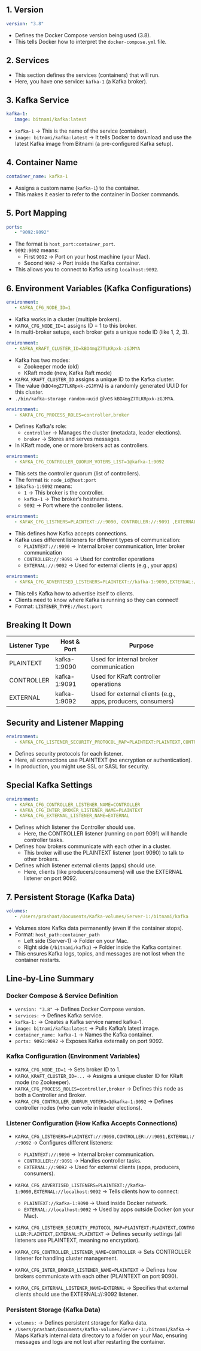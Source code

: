 ## 1. Version
```yaml
version: "3.8"
```
- Defines the Docker Compose version being used (3.8).
- This tells Docker how to interpret the `docker-compose.yml` file.

## 2. Services
- This section defines the services (containers) that will run.
- Here, you have one service: `kafka-1` (a Kafka broker).

## 3. Kafka Service
```yaml
kafka-1:
   image: bitnami/kafka:latest
```
- `kafka-1` → This is the name of the service (container).
- `image: bitnami/kafka:latest` → It tells Docker to download and use the latest Kafka image from Bitnami (a pre-configured Kafka setup).

## 4. Container Name
```yaml
container_name: kafka-1
```
- Assigns a custom name (`kafka-1`) to the container.
- This makes it easier to refer to the container in Docker commands.

## 5. Port Mapping
```yaml
ports:
   - "9092:9092"
```
- The format is `host_port:container_port`.
- `9092:9092` means:
  - First `9092` → Port on your host machine (your Mac).
  - Second `9092` → Port inside the Kafka container.
- This allows you to connect to Kafka using `localhost:9092`.

## 6. Environment Variables (Kafka Configurations)
```yaml
environment:
   - KAFKA_CFG_NODE_ID=1
```
- Kafka works in a cluster (multiple brokers).
- `KAFKA_CFG_NODE_ID=1` assigns ID = 1 to this broker.
- In multi-broker setups, each broker gets a unique node ID (like 1, 2, 3).

```yaml
environment:
   - KAFKA_KRAFT_CLUSTER_ID=kBO4mgZ7TLKRpxk-zGJMYA
```
- Kafka has two modes:
  - Zookeeper mode (old)
  - KRaft mode (new, Kafka Raft mode)
- `KAFKA_KRAFT_CLUSTER_ID` assigns a unique ID to the Kafka cluster.
- The value (`kBO4mgZ7TLKRpxk-zGJMYA`) is a randomly generated UUID for this cluster.
- `./bin/kafka-storage random-uuid` gives `kBO4mgZ7TLKRpxk-zGJMYA`.

```yaml
environment:
   - KAKFA_CFG_PROCESS_ROLES=controller,broker
```
- Defines Kafka's role:
  - `controller` → Manages the cluster (metadata, leader elections).
  - `broker` → Stores and serves messages.
- In KRaft mode, one or more brokers act as controllers.

```yaml
environment:
   - KAFKA_CFG_CONTROLLER_QUORUM_VOTERS_LIST=1@kafka-1:9092
```
- This sets the controller quorum (list of controllers).
- The format is: `node_id@host:port`
- `1@kafka-1:9092` means:
  - `1` → This broker is the controller.
  - `kafka-1` → The broker’s hostname.
  - `9092` → Port where the controller listens.

```yaml
environment:
   - KAFAK_CFG_LISTNERS=PLAINTEXT://:9090, CONTROLLER://:9091 ,EXTERNAL://:9092
```
- This defines how Kafka accepts connections.
- Kafka uses different listeners for different types of communication:
  - `PLAINTEXT://:9090` → Internal broker communication, Inter broker communication
  - `CONTROLLER://:9091` → Used for controller operations
  - `EXTERNAL://:9092` → Used for external clients (e.g., your apps)

```yaml
environment:
   - KAFKA_CFG_ADVERTISED_LISTENERS=PLAINTEXT://kafka-1:9090,EXTERNAL://localhost:9092
```
- This tells Kafka how to advertise itself to clients.
- Clients need to know where Kafka is running so they can connect!
- Format: `LISTENER_TYPE://host:port`

## Breaking It Down

| Listener Type | Host & Port       | Purpose                                      |
|---------------|-------------------|----------------------------------------------|
| PLAINTEXT     | kafka-1:9090      | Used for internal broker communication       |
| CONTROLLER    | kafka-1:9091      | Used for KRaft controller operations         |
| EXTERNAL      | kafka-1:9092      | Used for external clients (e.g., apps, producers, consumers) |

## Security and Listener Mapping
```yaml
environment:
   - KAFKA_CFG_LISTENER_SECURITY_PROTOCOL_MAP=PLAINTEXT:PLAINTEXT,CONTROLLER:PLAINTEXT,EXTERNAL:PLAINTEXT
```
- Defines security protocols for each listener.
- Here, all connections use PLAINTEXT (no encryption or authentication).
- In production, you might use SSL or SASL for security.

## Special Kafka Settings
```yaml
environment:
   - KAFKA_CFG_CONTROLLER_LISTENER_NAME=CONTROLLER
   - KAFKA_CFG_INTER_BROKER_LISTENER_NAME=PLAINTEXT
   - KAFKA_CFG_EXTERNAL_LISTENER_NAME=EXTERNAL
```
- Defines which listener the Controller should use.
  - Here, the CONTROLLER listener (running on port 9091) will handle controller tasks.
- Defines how brokers communicate with each other in a cluster.
  - This broker will use the PLAINTEXT listener (port 9090) to talk to other brokers.
- Defines which listener external clients (apps) should use.
  - Here, clients (like producers/consumers) will use the EXTERNAL listener on port 9092.

## 7. Persistent Storage (Kafka Data)
```yaml
volumes:
   - /Users/prashant/Documents/Kafka-volumes/Server-1:/bitnami/kafka
```
- Volumes store Kafka data permanently (even if the container stops).
- Format: `host_path:container_path`
  - Left side (Server-1) → Folder on your Mac.
  - Right side (`/bitnami/kafka`) → Folder inside the Kafka container.
- This ensures Kafka logs, topics, and messages are not lost when the container restarts.

## Line-by-Line Summary
### Docker Compose & Service Definition
- `version: "3.8"` → Defines Docker Compose version.
- `services:` → Defines Kafka service.
- `kafka-1:` → Creates a Kafka service named kafka-1.
- `image: bitnami/kafka:latest` → Pulls Kafka’s latest image.
- `container_name: kafka-1` → Names the Kafka container.
- `ports: 9092:9092` → Exposes Kafka externally on port 9092.

### Kafka Configuration (Environment Variables)
- `KAFKA_CFG_NODE_ID=1` → Sets broker ID to 1.
- `KAFKA_KRAFT_CLUSTER_ID=...` → Assigns a unique cluster ID for KRaft mode (no Zookeeper).
- `KAFKA_CFG_PROCESS_ROLES=controller,broker` → Defines this node as both a Controller and Broker.
- `KAFKA_CFG_CONTROLLER_QUORUM_VOTERS=1@kafka-1:9092` → Defines controller nodes (who can vote in leader elections).

### Listener Configuration (How Kafka Accepts Connections)
- `KAFKA_CFG_LISTENERS=PLAINTEXT://:9090,CONTROLLER://:9091,EXTERNAL://:9092` → Configures different listeners:
  - `PLAINTEXT://:9090` → Internal broker communication.
  - `CONTROLLER://:9091` → Handles controller tasks.
  - `EXTERNAL://:9092` → Used for external clients (apps, producers, consumers).

- `KAFKA_CFG_ADVERTISED_LISTENERS=PLAINTEXT://kafka-1:9090,EXTERNAL://localhost:9092` → Tells clients how to connect:
  - `PLAINTEXT://kafka-1:9090` → Used inside Docker network.
  - `EXTERNAL://localhost:9092` → Used by apps outside Docker (on your Mac).

- `KAFKA_CFG_LISTENER_SECURITY_PROTOCOL_MAP=PLAINTEXT:PLAINTEXT,CONTROLLER:PLAINTEXT,EXTERNAL:PLAINTEXT` → Defines security settings (all listeners use PLAINTEXT, meaning no encryption).
- `KAFKA_CFG_CONTROLLER_LISTENER_NAME=CONTROLLER` → Sets CONTROLLER listener for handling cluster management.
- `KAFKA_CFG_INTER_BROKER_LISTENER_NAME=PLAINTEXT` → Defines how brokers communicate with each other (PLAINTEXT on port 9090).
- `KAFKA_CFG_EXTERNAL_LISTENER_NAME=EXTERNAL` → Specifies that external clients should use the EXTERNAL://:9092 listener.

### Persistent Storage (Kafka Data)
- `volumes:` → Defines persistent storage for Kafka data.
- `/Users/prashant/Documents/Kafka-volumes/Server-1:/bitnami/kafka` → Maps Kafka’s internal data directory to a folder on your Mac, ensuring messages and logs are not lost after restarting the container.
```